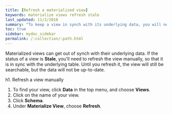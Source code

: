 ```yaml
---
title: [Refresh a materialized view]
keywords: materialize views refresh stale
last_updated: 11/2/2018
summary: "To keep a view in synch with its underlying data, you will need to refresh the view periodically."
toc: true
sidebar: mydoc_sidebar
permalink: /:collection/:path.html
---
```


Materialized views can get out of synch with their underlying data. If the status of a view is **Stale**, you'll need to refresh the view manually, so that it is in sync with the underlying table. Until you refresh it, the view will still be searchable, but the data will not be up-to-date. 

h1. Refresh a view manually

1. To find your view, click **Data** in the top menu, and choose **Views**.
2. Click on the name of your view.
3. Click **Schema**.
5. Under **Materialize View**, choose **Refresh**.
